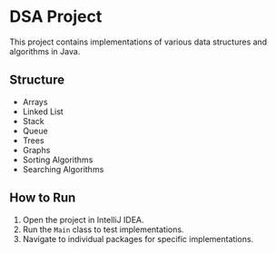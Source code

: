 # DSA Project

This project contains implementations of various data structures and algorithms in Java.

## Structure
- Arrays
- Linked List
- Stack
- Queue
- Trees
- Graphs
- Sorting Algorithms
- Searching Algorithms

## How to Run
1. Open the project in IntelliJ IDEA.
2. Run the `Main` class to test implementations.
3. Navigate to individual packages for specific implementations.
